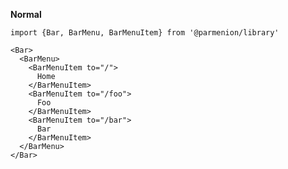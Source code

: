 **Normal**

    import {Bar, BarMenu, BarMenuItem} from '@parmenion/library'

    <Bar>
      <BarMenu>
        <BarMenuItem to="/">
          Home
        </BarMenuItem>
        <BarMenuItem to="/foo">
          Foo
        </BarMenuItem>
        <BarMenuItem to="/bar">
          Bar
        </BarMenuItem>
      </BarMenu>
    </Bar>
